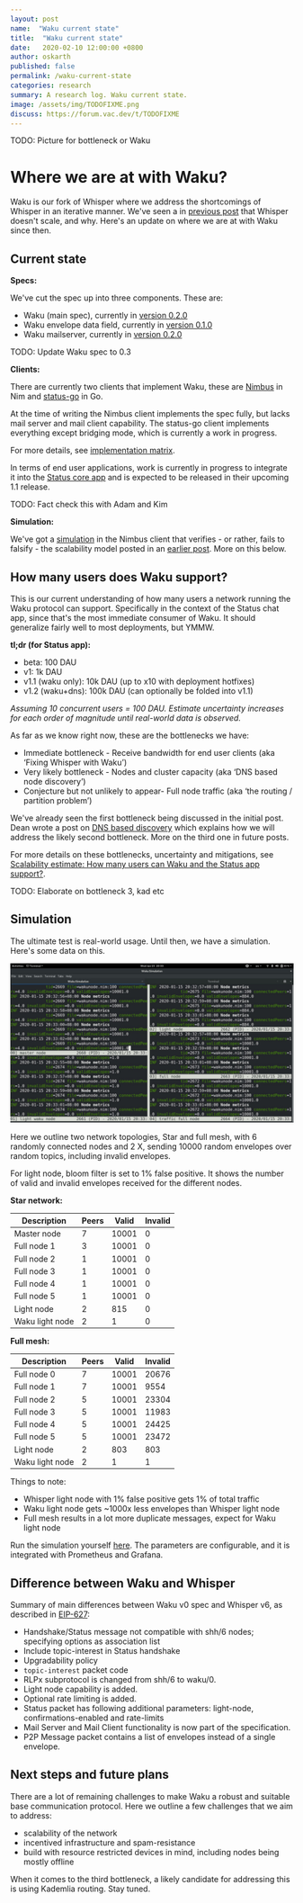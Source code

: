 ```yaml
---
layout: post
name:  "Waku current state"
title:  "Waku current state"
date:   2020-02-10 12:00:00 +0800
author: oskarth
published: false
permalink: /waku-current-state
categories: research
summary: A research log. Waku current state.
image: /assets/img/TODOFIXME.png
discuss: https://forum.vac.dev/t/TODOFIXME
---
```


TODO: Picture for bottleneck or Waku

# Where we are at with Waku?

Waku is our fork of Whisper where we address the shortcomings of Whisper in an iterative manner. We've seen a in [previous post](https://vac.dev/fixing-whisper-with-waku) that Whisper doesn't scale, and why. Here's an update on where we are at with Waku since then.

## Current state

**Specs:**

We've cut the spec up into three components. These are:

- Waku (main spec), currently in [version 0.2.0](https://specs.vac.dev/waku/waku.html)
- Waku envelope data field, currently in [version 0.1.0](https://specs.vac.dev/waku/envelope-data-format.html)
- Waku mailserver, currently in [version 0.2.0](https://specs.vac.dev/waku/mailserver.html)

TODO: Update Waku spec to 0.3

**Clients:**

There are currently two clients that implement Waku, these are [Nimbus](https://github.com/status-im/nimbus/tree/master/waku) in Nim and [status-go](https://github.com/status-im/status-go) in Go.

At the time of writing the Nimbus client implements the spec fully, but lacks mail server and mail client capability. The status-go client implements everything except bridging mode, which is currently a work in progress.

For more details, see [implementation matrix](https://specs.vac.dev/waku/waku.html#appendix-b-implementation-notes).

In terms of end user applications, work is currently in progress to integrate it into the [Status core app](https://github.com/status-im/status-react/pull/9949) and is expected to be released in their upcoming 1.1 release.

TODO: Fact check this with Adam and Kim

**Simulation:**

We've got a [simulation](https://github.com/status-im/nimbus/tree/master/waku#testing-waku-protocol) in the Nimbus client that verifies - or rather, fails to falsify - the scalability model posted in an [earlier post](https://vac.dev/fixing-whisper-with-waku). More on this below.

## How many users does Waku support?

This is our current understanding of how many users a network running the Waku protocol can support. Specifically in the context of the Status chat app, since that's the most immediate consumer of Waku. It should generalize fairly well to most deployments, but YMMW.

**tl;dr (for Status app):**
- beta: 100 DAU
- v1: 1k DAU
- v1.1 (waku only): 10k DAU (up to x10 with deployment hotfixes)
- v1.2 (waku+dns): 100k DAU (can optionally be folded into v1.1)

*Assuming 10 concurrent users = 100 DAU. Estimate uncertainty increases for each order of magnitude until real-world data is observed.*

As far as we know right now, these are the bottlenecks we have:

- Immediate bottleneck - Receive bandwidth for end user clients (aka ‘Fixing Whisper with Waku’)
- Very likely bottleneck - Nodes and cluster capacity (aka ‘DNS based node discovery’)
- Conjecture but not unlikely to appear- Full node traffic (aka ‘the routing / partition problem’)

We've already seen the first bottleneck being discussed in the initial post. Dean wrote a post on [DNS based discovery](https://vac.dev/dns-based-discovery) which explains how we will address the likely second bottleneck. More on the third one in future posts.

For more details on these bottlenecks, uncertainty and mitigations, see [Scalability estimate: How many users can Waku and the Status app support?](https://discuss.status.im/t/scalability-estimate-how-many-users-can-waku-and-the-status-app-support/1514).

TODO: Elaborate on bottleneck 3, kad etc

## Simulation

The ultimate test is real-world usage. Until then, we have a simulation. Here's some data on this.

![](assets/img/waku_simulation.jpeg)

Here we outline two network topologies, Star and full mesh, with 6 randomly connected nodes and 2 X, sending 10000 random envelopes over random topics, including invalid envelopes.

For light node, bloom filter is set to 1% false positive. It shows the number of valid and invalid envelopes received for the different nodes.

**Star network:**

| Description     | Peers | Valid | Invalid |
|-----------------|-------|-------|---------|
| Master node     |     7 | 10001 |       0 |
| Full node 1     |     3 | 10001 |       0 |
| Full node 2     |     1 | 10001 |       0 |
| Full node 3     |     1 | 10001 |       0 |
| Full node 4     |     1 | 10001 |       0 |
| Full node 5     |     1 | 10001 |       0 |
| Light node      |     2 |   815 |       0 |
| Waku light node |     2 |     1 |       0 |

**Full mesh:**

| Description     | Peers | Valid | Invalid |
|-----------------|-------|-------|---------|
| Full node 0     |     7 | 10001 |   20676 |
| Full node 1     |     7 | 10001 |    9554 |
| Full node 2     |     5 | 10001 |   23304 |
| Full node 3     |     5 | 10001 |   11983 |
| Full node 4     |     5 | 10001 |   24425 |
| Full node 5     |     5 | 10001 |   23472 |
| Light node      |     2 |   803 |     803 |
| Waku light node |     2 |     1 |       1 |

Things to note:
- Whisper light node with 1% false positive gets 1% of total traffic
- Waku light node gets ~1000x less envelopes than Whisper light node
- Full mesh results in a lot more duplicate messages, expect for Waku light node

Run the simulation yourself [here](https://github.com/status-im/nimbus/tree/master/waku#testing-waku-protocol). The parameters are configurable, and it is integrated with Prometheus and Grafana.

## Difference between Waku and Whisper

Summary of main differences between Waku v0 spec and Whisper v6, as described in [EIP-627](https://eips.ethereum.org/EIPS/eip-627):

- Handshake/Status message not compatible with shh/6 nodes; specifying options as association list
- Include topic-interest in Status handshake
- Upgradability policy
- `topic-interest` packet code
- RLPx subprotocol is changed from shh/6 to waku/0.
- Light node capability is added.
- Optional rate limiting is added.
- Status packet has following additional parameters: light-node, confirmations-enabled and rate-limits
- Mail Server and Mail Client functionality is now part of the specification.
- P2P Message packet contains a list of envelopes instead of a single envelope.

## Next steps and future plans

There are a lot of remaining challenges to make Waku a robust and suitable base
communication protocol. Here we outline a few challenges that we aim to address:

- scalability of the network
- incentived infrastructure and spam-resistance
- build with resource restricted devices in mind, including nodes being mostly offline

When it comes to the third bottleneck, a likely candidate for addressing this
is using Kademlia routing. Stay tuned.
